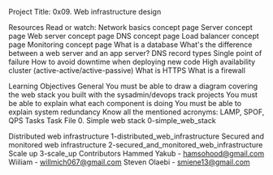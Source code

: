 Project Title: 0x09. Web infrastructure design

Resources Read or watch: Network basics concept page Server concept page Web server concept page DNS concept page Load balancer concept page Monitoring concept page What is a database What's the difference between a web server and an app server? DNS record types Single point of failure How to avoid downtime when deploying new code High availability cluster (active-active/active-passive) What is HTTPS What is a firewall

Learning Objectives General You must be able to draw a diagram covering the web stack you built with the sysadmin/devops track projects You must be able to explain what each component is doing You must be able to explain system redundancy Know all the mentioned acronyms: LAMP, SPOF, QPS Tasks Task File 0. Simple web stack 0-simple_web_stack

Distributed web infrastructure 1-distributed_web_infrastructure
Secured and monitored web infrastructure 2-secured_and_monitored_web_infrastructure
Scale up 3-scale_up
Contributors Hammed Yakub - hamsohood@gmail.com Wiiliam - willmich067@gmail.com Steven Olaebi - smiene13@gmail.com
